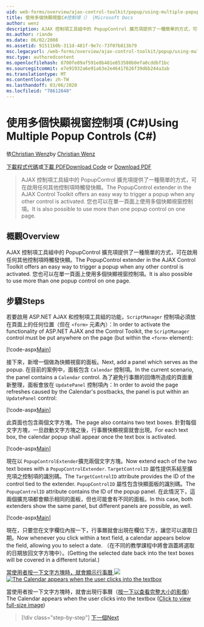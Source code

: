 ```yaml
---
uid: web-forms/overview/ajax-control-toolkit/popup/using-multiple-popup-controls-cs
title: 使用多個快顯視窗C#控制項（） |Microsoft Docs
author: wenz
description: AJAX 控制項工具組中的 PopupControl 擴充項提供了一種簡單的方式，可在啟用任何其他控制項時觸發快顯。 您也可以使用 m 。
ms.author: riande
ms.date: 06/02/2008
ms.assetid: 91511b0b-311d-481f-9e7c-73f07b813b79
msc.legacyurl: /web-forms/overview/ajax-control-toolkit/popup/using-multiple-popup-controls-cs
msc.type: authoredcontent
ms.openlocfilehash: 8700fe89af591e8b481e853580b0efa0cddbf1bc
ms.sourcegitcommit: e7e91932a6e91a63e2e46417626f39d6b244a3ab
ms.translationtype: MT
ms.contentlocale: zh-TW
ms.lasthandoff: 03/06/2020
ms.locfileid: "78612648"
---
```

# <a name="using-multiple-popup-controls-c"></a><span data-ttu-id="49e32-104">使用多個快顯視窗控制項 (C#)</span><span class="sxs-lookup"><span data-stu-id="49e32-104">Using Multiple Popup Controls (C#)</span></span>

<span data-ttu-id="49e32-105">依[Christian Wenz](https://github.com/wenz)</span><span class="sxs-lookup"><span data-stu-id="49e32-105">by [Christian Wenz](https://github.com/wenz)</span></span>

<span data-ttu-id="49e32-106">[下載程式代碼](https://download.microsoft.com/download/9/3/f/93f8daea-bebd-4821-833b-95205389c7d0/PopupControl1.cs.zip)或[下載 PDF](https://download.microsoft.com/download/2/d/c/2dc10e34-6983-41d4-9c08-f78f5387d32b/popupcontrol1CS.pdf)</span><span class="sxs-lookup"><span data-stu-id="49e32-106">[Download Code](https://download.microsoft.com/download/9/3/f/93f8daea-bebd-4821-833b-95205389c7d0/PopupControl1.cs.zip) or [Download PDF](https://download.microsoft.com/download/2/d/c/2dc10e34-6983-41d4-9c08-f78f5387d32b/popupcontrol1CS.pdf)</span></span>

> <span data-ttu-id="49e32-107">AJAX 控制項工具組中的 PopupControl 擴充項提供了一種簡單的方式，可在啟用任何其他控制項時觸發快顯。</span><span class="sxs-lookup"><span data-stu-id="49e32-107">The PopupControl extender in the AJAX Control Toolkit offers an easy way to trigger a popup when any other control is activated.</span></span> <span data-ttu-id="49e32-108">您也可以在單一頁面上使用多個快顯視窗控制項。</span><span class="sxs-lookup"><span data-stu-id="49e32-108">It is also possible to use more than one popup control on one page.</span></span>

## <a name="overview"></a><span data-ttu-id="49e32-109">概觀</span><span class="sxs-lookup"><span data-stu-id="49e32-109">Overview</span></span>

<span data-ttu-id="49e32-110">AJAX 控制項工具組中的 PopupControl 擴充項提供了一種簡單的方式，可在啟用任何其他控制項時觸發快顯。</span><span class="sxs-lookup"><span data-stu-id="49e32-110">The PopupControl extender in the AJAX Control Toolkit offers an easy way to trigger a popup when any other control is activated.</span></span> <span data-ttu-id="49e32-111">您也可以在單一頁面上使用多個快顯視窗控制項。</span><span class="sxs-lookup"><span data-stu-id="49e32-111">It is also possible to use more than one popup control on one page.</span></span>

## <a name="steps"></a><span data-ttu-id="49e32-112">步驟</span><span class="sxs-lookup"><span data-stu-id="49e32-112">Steps</span></span>

<span data-ttu-id="49e32-113">若要啟用 ASP.NET AJAX 和控制項工具組的功能，`ScriptManager` 控制項必須放在頁面上的任何位置（但在 `<form>` 元素內）：</span><span class="sxs-lookup"><span data-stu-id="49e32-113">In order to activate the functionality of ASP.NET AJAX and the Control Toolkit, the `ScriptManager` control must be put anywhere on the page (but within the `<form>` element):</span></span>

[!code-aspx[Main](using-multiple-popup-controls-cs/samples/sample1.aspx)]

<span data-ttu-id="49e32-114">接下來，新增一個做為快顯視窗的面板。</span><span class="sxs-lookup"><span data-stu-id="49e32-114">Next, add a panel which serves as the popup.</span></span> <span data-ttu-id="49e32-115">在目前的案例中，面板包含 `Calendar` 控制項。</span><span class="sxs-lookup"><span data-stu-id="49e32-115">In the current scenario, the panel contains a `Calendar` control.</span></span> <span data-ttu-id="49e32-116">為了避免行事曆的回傳所造成的頁面重新整理，面板會放在 `UpdatePanel` 控制項內：</span><span class="sxs-lookup"><span data-stu-id="49e32-116">In order to avoid the page refreshes caused by the Calendar's postbacks, the panel is put within an `UpdatePanel` control:</span></span>

[!code-aspx[Main](using-multiple-popup-controls-cs/samples/sample2.aspx)]

<span data-ttu-id="49e32-117">此頁面也包含兩個文字方塊。</span><span class="sxs-lookup"><span data-stu-id="49e32-117">The page also contains two text boxes.</span></span> <span data-ttu-id="49e32-118">針對每個文字方塊，一旦啟動文字方塊之後，行事曆快顯視窗就會出現。</span><span class="sxs-lookup"><span data-stu-id="49e32-118">For each text box, the calendar popup shall appear once the text box is activated.</span></span>

[!code-aspx[Main](using-multiple-popup-controls-cs/samples/sample3.aspx)]

<span data-ttu-id="49e32-119">現在以 `PopupControlExtender`擴充兩個文字方塊。</span><span class="sxs-lookup"><span data-stu-id="49e32-119">Now extend each of the two text boxes with a `PopupControlExtender`.</span></span> <span data-ttu-id="49e32-120">`TargetControlID` 屬性提供系結至擴充項之控制項的識別碼。</span><span class="sxs-lookup"><span data-stu-id="49e32-120">The `TargetControlID` attribute provides the ID of the control tied to the extender.</span></span> <span data-ttu-id="49e32-121">`PopupControlID` 屬性包含快顯面板的識別碼。</span><span class="sxs-lookup"><span data-stu-id="49e32-121">The `PopupControlID` attribute contains the ID of the popup panel.</span></span> <span data-ttu-id="49e32-122">在此情況下，這兩個擴充項都會顯示相同的面板，但也可能會有不同的面板。</span><span class="sxs-lookup"><span data-stu-id="49e32-122">In this case, both extenders show the same panel, but different panels are possible, as well.</span></span>

[!code-aspx[Main](using-multiple-popup-controls-cs/samples/sample4.aspx)]

<span data-ttu-id="49e32-123">現在，只要您在文字欄位內按一下，行事曆就會出現在欄位下方，讓您可以選取日期。</span><span class="sxs-lookup"><span data-stu-id="49e32-123">Now whenever you click within a text field, a calendar appears below the field, allowing you to select a date.</span></span> <span data-ttu-id="49e32-124">（在不同的教學課程中將會涵蓋將選取的日期放回文字方塊中）。</span><span class="sxs-lookup"><span data-stu-id="49e32-124">(Getting the selected date back into the text boxes will be covered in a different tutorial.)</span></span>

<span data-ttu-id="49e32-125">[當使用者按一下文字方塊時，就會顯示行事曆 ![](using-multiple-popup-controls-cs/_static/image2.png)](using-multiple-popup-controls-cs/_static/image1.png)</span><span class="sxs-lookup"><span data-stu-id="49e32-125">[![The Calendar appears when the user clicks into the textbox](using-multiple-popup-controls-cs/_static/image2.png)](using-multiple-popup-controls-cs/_static/image1.png)</span></span>

<span data-ttu-id="49e32-126">當使用者按一下文字方塊時，就會出現行事曆（[按一下以查看完整大小的影像](using-multiple-popup-controls-cs/_static/image3.png)）</span><span class="sxs-lookup"><span data-stu-id="49e32-126">The Calendar appears when the user clicks into the textbox ([Click to view full-size image](using-multiple-popup-controls-cs/_static/image3.png))</span></span>

> [!div class="step-by-step"]
> [<span data-ttu-id="49e32-127">下一個</span><span class="sxs-lookup"><span data-stu-id="49e32-127">Next</span></span>](handling-postbacks-from-a-popup-control-with-an-updatepanel-cs.md)
